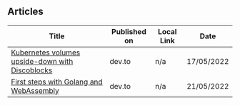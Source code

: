 
## Articles

|Title|Published on|Local Link|Date|
|-----|------------|----------|----|
| [Kubernetes volumes upside-down with Discoblocks](https://dev.to/mhmxs/kubernetes-volumes-upside-down-with-discoblocks-23kb) | dev.to | n/a | 17/05/2022 |
| [First steps with Golang and WebAssembly](https://dev.to/mhmxs/first-steps-with-golang-and-webassembly-4pkg) | dev.to | n/a | 21/05/2022 |